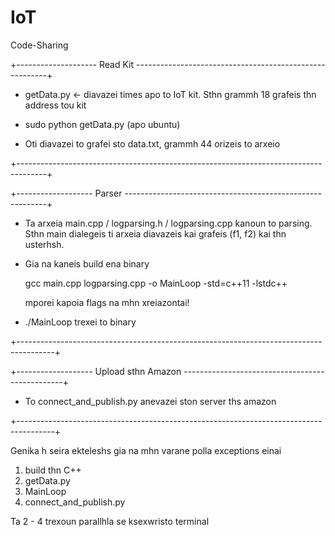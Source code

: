 # IoT
Code-Sharing



+-------------------- Read Kit --------------------------------------------------------+

 * getData.py <- diavazei times apo to IoT kit. Sthn grammh 
   18 grafeis thn address tou kit

 * sudo python getData.py  (apo ubuntu)

 * Oti diavazei to grafei sto data.txt, grammh 44 orizeis to arxeio
 
 +-------------------------------------------------------------------------------------+
 
 +------------------- Parser ----------------------------------------------------------+
 
  * Ta arxeia main.cpp / logparsing.h / logparsing.cpp kanoun to parsing. Sthn main
    dialegeis ti arxeia diavazeis kai grafeis (f1, f2) kai thn usterhsh.
    
  * Gia na kaneis build ena binary
  
    gcc main.cpp logparsing.cpp -o MainLoop -std=c++11 -lstdc++
    
    mporei kapoia flags na mhn xreiazontai!
    
  * ./MainLoop trexei to binary
  
+---------------------------------------------------------------------------------------+

+------------------- Upload sthn Amazon ------------------------------------------------+

 * To connect_and_publish.py anevazei ston server ths amazon

+---------------------------------------------------------------------------------------+

Genika h seira ekteleshs gia na mhn varane polla exceptions einai

1) build thn C++
2) getData.py
3) MainLoop
4) connect_and_publish.py

Ta 2 - 4 trexoun parallhla se ksexwristo terminal
